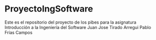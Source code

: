 # ProyectoIngSoftware
Este es el repositorio del proyecto de los pibes para la asignatura Introducción a la Ingeniería del Software
Juan Jose Tirado Arregui
Pablo Frías Campos
